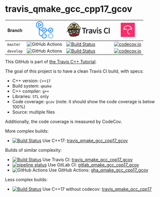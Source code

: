 # travis_qmake_gcc_cpp17_gcov

Branch   |[![GitHub Actions logo](pics/GitHubActions.png)](https://github.com/richelbilderbeek/travis_qmake_gcc_cpp17_gcov/actions)  |[![Travis CI logo](pics/TravisCI.png)](https://travis-ci.com)                                                                                                               |[![Codecov logo](pics/Codecov.png)](https://www.codecov.io)                                                                                                                                               
---------|---------------------------------------------------------------------------------------------------------------------------|----------------------------------------------------------------------------------------------------------------------------------------------------------------------------|----------------------------------------------------------------------------------------------------------------------------------------------------------------------------------------------------------
`master` |![GitHub Actions](https://github.com/richelbilderbeek/travis_qmake_gcc_cpp17_gcov/workflows/check/badge.svg?branch=master) |[![Build Status](https://travis-ci.com/richelbilderbeek/travis_qmake_gcc_cpp17_gcov.svg?branch=master)](https://travis-ci.com/richelbilderbeek/travis_qmake_gcc_cpp17_gcov) |[![codecov.io](https://codecov.io/github/richelbilderbeek/travis_qmake_gcc_cpp17_gcov/coverage.svg?branch=master)](https://codecov.io/github/richelbilderbeek/travis_qmake_gcc_cpp17_gcov/branch/master)
`develop`|![GitHub Actions](https://github.com/richelbilderbeek/travis_qmake_gcc_cpp17_gcov/workflows/check/badge.svg?branch=develop)|[![Build Status](https://travis-ci.com/richelbilderbeek/travis_qmake_gcc_cpp17_gcov.svg?branch=develop)](https://travis-ci.com/richelbilderbeek/travis_qmake_gcc_cpp17_gcov)|[![codecov.io](https://codecov.io/github/richelbilderbeek/travis_qmake_gcc_cpp17_gcov/coverage.svg?branch=develop)](https://codecov.io/github/richelbilderbeek/travis_qmake_gcc_cpp17_gcov/branch/develop)

This GitHub is part of [the Travis C++ Tutorial](https://github.com/richelbilderbeek/travis_cpp_tutorial).

The goal of this project is to have a clean Travis CI build, with specs:
 * C++ version: `C++17`
 * Build system: `qmake`
 * C++ compiler: `g++`
 * Libraries: `STL` only
 * Code coverage: `gcov` (note: it should show the code coverage is below 100%)
 * Source: multiple files

Additionally, the code coverage is measured by CodeCov.

More complex builds:

 * [![Build Status](https://travis-ci.com/richelbilderbeek/travis_qmake_gcc_cpp17_gcov.svg?branch=master)](https://travis-ci.com/richelbilderbeek/travis_qmake_gcc_cpp17_gcov) Use C++17: [travis_qmake_gcc_cpp17_gcov](https://www.github.com/richelbilderbeek/travis_qmake_gcc_cpp17_gcov)

Builds of similar complexity:

 * [![Build Status](https://travis-ci.com/richelbilderbeek/travis_qmake_gcc_cpp17_gcov.svg?branch=master)](https://travis-ci.com/richelbilderbeek/travis_qmake_gcc_cpp17_gcov) Use Travis CI: [travis_qmake_gcc_cpp17_gcov](https://www.github.com/richelbilderbeek/travis_qmake_gcc_cpp17_gcov)
 * [![pipeline status](https://gitlab.com/richelbilderbeek/gitlab_qmake_gcc_cpp17_gcov/badges/master/pipeline.svg)](https://gitlab.com/richelbilderbeek/gitlab_qmake_gcc_cpp17_gcov/commits/master) Use GitLab CI: [gitlab_qmake_gcc_cpp17_gcov](https://www.gitlab.com/richelbilderbeek/gitlab_qmake_gcc_cpp17_gcov)
 * ![GitHub Actions](https://github.com/richelbilderbeek/gha_qmake_gcc_cpp17_gcov/workflows/check/badge.svg?branch=master) Use GitHub Actions: [gha_qmake_gcc_cpp17_gcov](https://www.github.com/richelbilderbeek/gha_qmake_gcc_cpp17_gcov)

Less complex builds:

 * [![Build Status](https://travis-ci.com/richelbilderbeek/travis_qmake_gcc_cpp17.svg?branch=master)](https://travis-ci.com/richelbilderbeek/travis_qmake_gcc_cpp17) Use C++17 without codecov: [travis_qmake_gcc_cpp17](https://www.github.com/richelbilderbeek/travis_qmake_gcc_cpp17)

